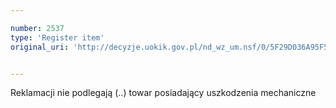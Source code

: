 ```yaml
---

number: 2537
type: 'Register item'
original_uri: 'http://decyzje.uokik.gov.pl/nd_wz_um.nsf/0/5F29D036A95F56C6C1257910004483F3?OpenDocument'


---
```


Reklamacji nie podlegają (..) towar posiadający uszkodzenia mechaniczne
